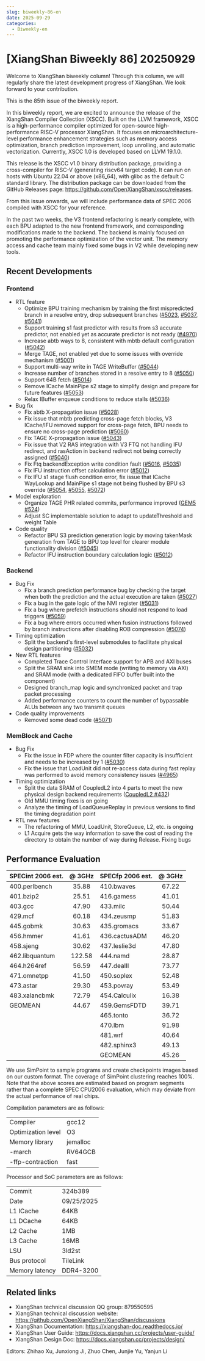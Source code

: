 ```yaml
---
slug: biweekly-86-en
date: 2025-09-29
categories:
  - Biweekly-en
---
```


# [XiangShan Biweekly 86] 20250929

Welcome to XiangShan biweekly column! Through this column, we will regularly share the latest development progress of XiangShan. We look forward to your contribution.

This is the 85th issue of the biweekly report.

In this biweekly report, we are excited to announce the release of the XiangShan Compiler Collection (XSCC). Built on the LLVM framework, XSCC is a high-performance compiler optimized for open-source high-performance RISC-V processor XiangShan. It focuses on microarchitecture-level performance enhancement strategies such as memory access optimization, branch prediction improvement, loop unrolling, and automatic vectorization. Currently, XSCC 1.0 is developed based on LLVM 19.1.0.

This release is the XSCC v1.0 binary distribution package, providing a cross-compiler for RISC-V (generating riscv64 target code). It can run on hosts with Ubuntu 22.04 or above (x86_64), with glibc as the default C standard library. The distribution package can be downloaded from the GitHub Releases page: <https://github.com/OpenXiangShan/xscc/releases>.

From this issue onwards, we will include performance data of SPEC 2006 compiled with XSCC for your reference.

In the past two weeks, the V3 frontend refactoring is nearly complete, with each BPU adapted to the new frontend framework, and corresponding modifications made to the backend. The backend is mainly focused on promoting the performance optimization of the vector unit. The memory access and cache team mainly fixed some bugs in V2 while developing new tools.

<!-- more -->

## Recent Developments

### Frontend

- RTL feature
  - Optimize BPU training mechanism by training the first mispredicted branch in a resolve entry, drop subsequent branches ([#5023](https://github.com/OpenXiangShan/XiangShan/pull/5023), [#5037](https://github.com/OpenXiangShan/XiangShan/pull/5037), [#5041](https://github.com/OpenXiangShan/XiangShan/pull/5041))
  - Support training s1 fast predictor with results from s3 accurate predictor, not enabled yet as accurate predictor is not ready ([#4970](https://github.com/OpenXiangShan/XiangShan/pull/4970))
  - Increase abtb ways to 8, consistent with mbtb default configuration ([#5042](https://github.com/OpenXiangShan/XiangShan/pull/5042))
  - Merge TAGE, not enabled yet due to some issues with override mechanism ([#5001](https://github.com/OpenXiangShan/XiangShan/pull/5001))
  - Support multi-way write in TAGE WriteBuffer ([#5044](https://github.com/OpenXiangShan/XiangShan/pull/5044))
  - Increase number of branches stored in a resolve entry to 8 ([#5050](https://github.com/OpenXiangShan/XiangShan/pull/5050))
  - Support 64B fetch ([#5014](https://github.com/OpenXiangShan/XiangShan/pull/5014))
  - Remove ICache MainPipe s2 stage to simplify design and prepare for future features ([#5053](https://github.com/OpenXiangShan/XiangShan/pull/5053))
  - Relax IBuffer enqueue conditions to reduce stalls ([#5036](https://github.com/OpenXiangShan/XiangShan/pull/5036))
- Bug fix
  - Fix abtb X-propagation issue ([#5028](https://github.com/OpenXiangShan/XiangShan/pull/5028))
  - Fix issue that mbtb predicting cross-page fetch blocks, V3 ICache/IFU removed support for cross-page fetch, BPU needs to ensure no cross-page prediction ([#5060](https://github.com/OpenXiangShan/XiangShan/pull/5060))
  - Fix TAGE X-propagation issue ([#5043](https://github.com/OpenXiangShan/XiangShan/pull/5043))
  - Fix issue that V2 RAS integration with V3 FTQ not handling IFU redirect, and rasAction in backend redirect not being correctly assigned ([#5040](https://github.com/OpenXiangShan/XiangShan/pull/5040))
  - Fix Ftq backendException write condition fault ([#5016](https://github.com/OpenXiangShan/XiangShan/pull/5016), [#5035](https://github.com/OpenXiangShan/XiangShan/pull/5035))
  - Fix IFU instruction offset calculation error ([#5012](https://github.com/OpenXiangShan/XiangShan/pull/5012))
  - Fix IFU s1 stage flush condition error, fix issue that ICache WayLookup and MainPipe s1 stage not being flushed by BPU s3 override ([#5054](https://github.com/OpenXiangShan/XiangShan/pull/5054), [#5055](https://github.com/OpenXiangShan/XiangShan/pull/5055), [#5072](https://github.com/OpenXiangShan/XiangShan/pull/5072))
- Model exploration
  - Organize TAGE PHR related commits, performance improved ([GEM5 #524](https://github.com/OpenXiangShan/GEM5/pull/524))
  - Adjust SC implementable solution to adapt to updateThreshold and weight Table
- Code quality
  - Refactor BPU S3 prediction generation logic by moving takenMask generation from TAGE to BPU top level for clearer module functionality division ([#5045](https://github.com/OpenXiangShan/XiangShan/pull/5045))
  - Refactor IFU instruction boundary calculation logic ([#5012](https://github.com/OpenXiangShan/XiangShan/pull/5012))

### Backend

- Bug Fix
  - Fix a branch prediction performance bug by checking the target when both the prediction and the actual execution are taken ([#5027](https://github.com/OpenXiangShan/XiangShan/pull/5027))
  - Fix a bug in the gate logic of the NMI register ([#5031](https://github.com/OpenXiangShan/XiangShan/pull/5031))
  - Fix a bug where prefetch instructions should not respond to load triggers ([#5059](https://github.com/OpenXiangShan/XiangShan/pull/5059))
  - Fix a bug where errors occurred when fusion instructions followed by branch instructions after disabling ROB compression ([#5074](https://github.com/OpenXiangShan/XiangShan/pull/5074))
- Timing optimization
  - Split the backend's first-level submodules to facilitate physical design partitioning ([#5032](https://github.com/OpenXiangShan/XiangShan/pull/5032))
- New RTL features
  - Completed Trace Control Interface support for APB and AXI buses
  - Split the SRAM sink into SMEM mode (writing to memory via AXI) and SRAM mode (with a dedicated FIFO buffer built into the component)
  - Designed branch_map logic and synchronized packet and trap packet processing
  - Added performance counters to count the number of bypassable ALUs between any two transmit queues
- Code quality improvements
  - Removed some dead code ([#5071](https://github.com/OpenXiangShan/XiangShan/pull/5071))

### MemBlock and Cache

- Bug Fix
  - Fix the issue in FDP where the counter filter capacity is insufficient and needs to be increased by 1 ([#5030](https://github.com/OpenXiangShan/XiangShan/pull/5030))
  - Fix the issue that LoadUnit did not re-access data during fast replay was performed to avoid memory consistency issues  ([#4965](https://github.com/OpenXiangShan/XiangShan/pull/4965))
- Timing optimization
  - Split the data SRAM of CoupledL2 into 4 parts to meet the new physical design backend requirements  ([CoupledL2 #432](https://github.com/OpenXiangShan/CoupledL2/pull/432))
  - Old MMU timing fixes is on going
  - Analyze the timing of LoadQueueReplay in previous versions to find the timing degradation point
- RTL new features
  - The refactoring of MMU, LoadUnit, StoreQueue, L2, etc. is ongoing
  - L1 Acquire gets the way information to save the cost of reading the directory to obtain the number of way during Release. Fixing bugs

## Performance Evaluation

| SPECint 2006 est. | @ 3GHz | SPECfp 2006 est. | @ 3GHz |
| :---------------- | :----: | :--------------- | :----: |
| 400.perlbench     | 35.88  | 410.bwaves       | 67.22  |
| 401.bzip2         | 25.51  | 416.gamess       | 41.01  |
| 403.gcc           | 47.90  | 433.milc         | 50.44  |
| 429.mcf           | 60.18  | 434.zeusmp       | 51.83  |
| 445.gobmk         | 30.63  | 435.gromacs      | 33.67  |
| 456.hmmer         | 41.61  | 436.cactusADM    | 46.20  |
| 458.sjeng         | 30.62  | 437.leslie3d     | 47.80  |
| 462.libquantum    | 122.58 | 444.namd         | 28.87  |
| 464.h264ref       | 56.59  | 447.dealII       | 73.77  |
| 471.omnetpp       | 41.50  | 450.soplex       | 52.48  |
| 473.astar         | 29.30  | 453.povray       | 53.49  |
| 483.xalancbmk     | 72.79  | 454.Calculix     | 16.38  |
| GEOMEAN           | 44.67  | 459.GemsFDTD     | 39.71  |
|                   |        | 465.tonto        | 36.72  |
|                   |        | 470.lbm          | 91.98  |
|                   |        | 481.wrf          | 40.64  |
|                   |        | 482.sphinx3      | 49.13  |
|                   |        | GEOMEAN          | 45.26  |

We use SimPoint to sample programs and create checkpoints images based on our custom format. The coverage of SimPoint clustering reaches 100%. Note that the above scores are estimated based on program segments rather than a complete SPEC CPU2006 evaluation, which may deviate from the actual performance of real chips.

Compilation parameters are as follows:

|                    |          |
| ------------------ | -------- |
| Compiler           | gcc12    |
| Optimization level | O3       |
| Memory library     | jemalloc |
| -march             | RV64GCB  |
| -ffp-contraction   | fast     |

Processor and SoC parameters are as follows:

|                |            |
| -------------- | ---------- |
| Commit         | 324b389    |
| Date           | 09/25/2025 |
| L1 ICache      | 64KB       |
| L1 DCache      | 64KB       |
| L2 Cache       | 1MB        |
| L3 Cache       | 16MB       |
| LSU            | 3ld2st     |
| Bus protocol   | TileLink   |
| Memory latency | DDR4-3200  |

## Related links

- XiangShan technical discussion QQ group: 879550595
- XiangShan technical discussion website: <https://github.com/OpenXiangShan/XiangShan/discussions>
- XiangShan Documentation: <https://xiangshan-doc.readthedocs.io/>
- XiangShan User Guide: <https://docs.xiangshan.cc/projects/user-guide/>
- XiangShan Design Doc: <https://docs.xiangshan.cc/projects/design/>

Editors: Zhihao Xu, Junxiong Ji, Zhuo Chen, Junjie Yu, Yanjun Li
